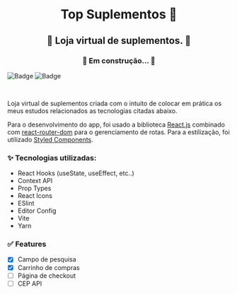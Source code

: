 <h1 align="center">Top Suplementos 💪</h1>

<h2 align="center">🚀 Loja virtual de suplementos. 🚀</h1>
<h3 align="center" >🚧 Em construção... 🚧</h3> 

![Badge](https://img.shields.io/github/last-commit/pedrocleal/top-suplementos?style=for-the-badge)
![Badge](https://img.shields.io/github/languages/top/pedrocleal/top-suplementos?color=c&style=for-the-badge)

<br />

Loja virtual de suplementos criada com o intuito de colocar em prática os meus estudos relacionados as tecnologias citadas abaixo.

Para o desenvolvimento do app, foi usado a biblioteca <a href="https://pt-br.reactjs.org/" target="_blamk">React.js</a> combinado com <a href="https://reactrouter.com/" target="_blamk">react-router-dom</a> para o gerenciamento de rotas. 
Para a estilização, foi utilizado <a href="https://styled-components.com/" target="_blamk">Styled Components</a>.

### ✨ Tecnologias utilizadas: 
  - React Hooks (useState, useEffect, etc..)
  - Context API
  - Prop Types
  - React Icons
  - ESlint
  - Editor Config
  - Vite
  - Yarn 

### ✅ Features
  - [X] Campo de pesquisa
  - [X] Carrinho de compras
  - [ ] Página de checkout
  - [ ] CEP API
